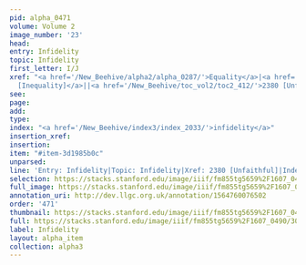 ```yaml
---
pid: alpha_0471
volume: Volume 2
image_number: '23'
head: 
entry: Infidelity
topic: Infidelity
first_letter: I/J
xref: "<a href='/New_Beehive/alpha2/alpha_0287/'>Equality</a>|<a href='/New_Beehive/toc_vol2/toc2_275/'>1407
  [Inequality]</a>||<a href='/New_Beehive/toc_vol2/toc2_412/'>2380 [Unfaithful]</a>"
see: 
page: 
add: 
type: 
index: "<a href='/New_Beehive/index3/index_2033/'>infidelity</a>"
insertion_xref: 
insertion: 
item: "#item-3d1985b0c"
unparsed: 
line: 'Entry: Infidelity|Topic: Infidelity|Xref: 2380 [Unfaithful]|Index: infidelity|#item-3d1985b0c'
selection: https://stacks.stanford.edu/image/iiif/fm855tg5659%2F1607_0490/307,930,3041,282/full/0/default.jpg
full_image: https://stacks.stanford.edu/image/iiif/fm855tg5659%2F1607_0490/full/full/0/default.jpg
annotation_uri: http://dev.llgc.org.uk/annotation/1564760076502
order: '471'
thumbnail: https://stacks.stanford.edu/image/iiif/fm855tg5659%2F1607_0490/307,930,600,180/250,/0/default.jpg
full: https://stacks.stanford.edu/image/iiif/fm855tg5659%2F1607_0490/307,930,3041,282/full/0/default.jpg
label: Infidelity
layout: alpha_item
collection: alpha3
---
```

